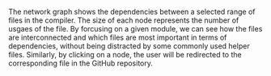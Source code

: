 The network graph shows the dependencies between a selected range of files in the compiler. 
The size of each node represents the number of usgaes of the file.
By forcusing on a given module, we can see how the files are interconnected and which files are most important in terms of dependencies, without being distracted by some commonly used helper files.
Similarly, by clicking on a node, the user will be redirected to the corresponding file in the GitHub repository.
